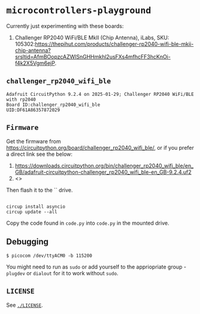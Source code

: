 # `microcontrollers-playground`

Currently just experimenting with these boards:

1. Challenger RP2040 WiFi/BLE MkII (Chip Antenna), iLabs, SKU: 105302:<https://thepihut.com/products/challenger-rp2040-wifi-ble-mkii-chip-antenna?srsltid=AfmBOopzcAZWlSnGHHmkhl2usFXs4mfhcFF3hcKnOi-f4k2X5Vgm6ejP>.

## `challenger_rp2040_wifi_ble`

```
Adafruit CircuitPython 9.2.4 on 2025-01-29; Challenger RP2040 WiFi/BLE with rp2040
Board ID:challenger_rp2040_wifi_ble
UID:DF61A86357872029
```

## `Firmware`

Get the firmware from <https://circuitpython.org/board/challenger_rp2040_wifi_ble/>, or if you prefer a direct link see the below:

1. <https://downloads.circuitpython.org/bin/challenger_rp2040_wifi_ble/en_GB/adafruit-circuitpython-challenger_rp2040_wifi_ble-en_GB-9.2.4.uf2>
2. <>

Then flash it to the `` drive.

##

```
circup install asyncio
circup update --all
```

Copy the code found in `code.py` into `code.py` in the mounted drive.

## Debugging

```
$ picocom /dev/ttyACM0 -b 115200
```

You might need to run as `sudo` or add yourself to the appriopriate group - `plugdev` or `dialout` for it to work without `sudo`.

## `LICENSE`

See [`./LICENSE`](./LICENSE).
